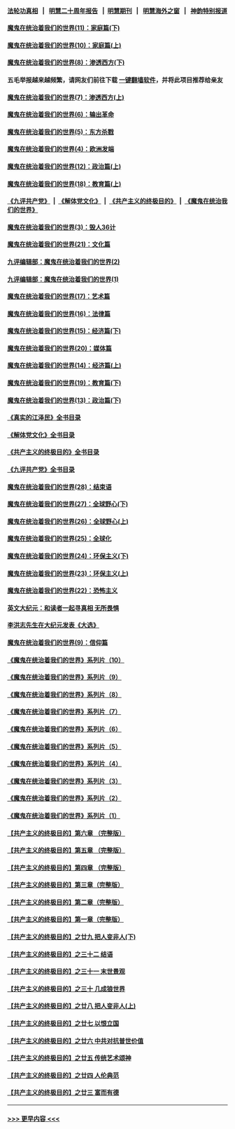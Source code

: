 #### [法轮功真相](https://github.com/gfw-breaker/truth/blob/master/README.md?t=0) &nbsp;&nbsp;|&nbsp;&nbsp; [明慧二十周年报告](https://github.com/gfw-breaker/mh-reports/blob/master/README.md?t=0) &nbsp;&nbsp;|&nbsp;&nbsp;[明慧期刊](https://github.com/gfw-breaker/mh-qikan) &nbsp;&nbsp;|&nbsp;&nbsp; [明慧海外之窗](https://github.com/gfw-breaker/mh-news/blob/master/README.md?t=0) &nbsp;&nbsp;|&nbsp;&nbsp; [神韵特别报道](https://github.com/gfw-breaker/mh-news/blob/master/shenyun.md?t=0)
#### [魔鬼在统治着我们的世界(11)：家庭篇(下)](../pages/nsc422/n10440961.md?t=12052101) 
#### [魔鬼在统治着我们的世界(10)：家庭篇(上)](../pages/nsc422/n10435448.md?t=12052101) 
#### [魔鬼在统治着我们的世界(8)：渗透西方(下)](../pages/nsc422/n10429603.md?t=12052101) 
#### 五毛举报越来越频繁，请网友们前往下载 [一键翻墙软件](https://github.com/gfw-breaker/ssr-accounts)，并将此项目推荐给亲友
#### [魔鬼在统治着我们的世界(7)：渗透西方(上)](../pages/nsc422/n10426013.md?t=12052101) 
#### [魔鬼在统治着我们的世界(6)：输出革命](../pages/nsc422/n10421536.md?t=12052101) 
#### [魔鬼在统治着我们的世界(5)：东方杀戮](../pages/nsc422/n10417707.md?t=12052101) 
#### [魔鬼在统治着我们的世界(4)：欧洲发端](../pages/nsc422/n10414890.md?t=12052101) 
#### [魔鬼在统治着我们的世界(12)：政治篇(上)](../pages/nsc422/n10444576.md?t=12052101) 
#### [魔鬼在统治着我们的世界(18)：教育篇(上)](../pages/nsc422/n10526970.md?t=12052101) 
#### [《九评共产党》](https://github.com/begood0513/9ping.md/blob/master/README.md) &nbsp;|&nbsp; [《解体党文化》](../../../../jtdwh.md/blob/master/README.md)  &nbsp;|&nbsp; [《共产主义的终极目的》](../../../../gczydzjmd.md/blob/master/README.md) &nbsp;|&nbsp; [《魔鬼在统治我们的世界》](../../../../mgztzwmdsj.md/blob/master/README.md) 
#### [魔鬼在统治着我们的世界(3)：毁人36计](../pages/nsc422/n10411583.md?t=12052101) 
#### [魔鬼在统治着我们的世界(21)：文化篇](../pages/nsc422/n10597706.md?t=12052101) 
#### [九评编辑部：魔鬼在统治着我们的世界(2)](../pages/nsc422/n10410036.md?t=12052101) 
#### [九评编辑部：魔鬼在统治着我们的世界(1)](../pages/nsc422/n10406825.md?t=12052101) 
#### [魔鬼在统治着我们的世界(17)：艺术篇](../pages/nsc422/n10499093.md?t=12052101) 
#### [魔鬼在统治着我们的世界(16)：法律篇](../pages/nsc422/n10485969.md?t=12052101) 
#### [魔鬼在统治着我们的世界(15)：经济篇(下)](../pages/nsc422/n10469975.md?t=12052101) 
#### [魔鬼在统治着我们的世界(20)：媒体篇](../pages/nsc422/n10586579.md?t=12052101) 
#### [魔鬼在统治着我们的世界(14)：经济篇(上)](../pages/nsc422/n10457370.md?t=12052101) 
#### [魔鬼在统治着我们的世界(19)：教育篇(下)](../pages/nsc422/n10564808.md?t=12052101) 
#### [魔鬼在统治着我们的世界(13)：政治篇(下)](../pages/nsc422/n10448270.md?t=12052101) 
#### [《真实的江泽民》全书目录](../pages/nsc422/n13721399.md?t=12052101) 
#### [《解体党文化》全书目录](../pages/nsc422/n13721157.md?t=12052101) 
#### [《共产主义的终极目的》全书目录](../pages/nsc422/n13721048.md?t=12052101) 
#### [《九评共产党》全书目录](../pages/nsc422/n13708085.md?t=12052101) 
#### [魔鬼在统治着我们的世界(28)：结束语](../pages/nsc422/n10936246.md?t=12052101) 
#### [魔鬼在统治着我们的世界(27)：全球野心(下)](../pages/nsc422/n10928319.md?t=12052101) 
#### [魔鬼在统治着我们的世界(26)：全球野心(上)](../pages/nsc422/n10900318.md?t=12052101) 
#### [魔鬼在统治着我们的世界(25)：全球化](../pages/nsc422/n10788205.md?t=12052101) 
#### [魔鬼在统治着我们的世界(24)：环保主义(下)](../pages/nsc422/n10695307.md?t=12052101) 
#### [魔鬼在统治着我们的世界(23)：环保主义(上)](../pages/nsc422/n10688613.md?t=12052101) 
#### [魔鬼在统治着我们的世界(22)：恐怖主义](../pages/nsc422/n10614727.md?t=12052101) 
#### [英文大纪元：和读者一起寻真相 无所畏惧](../pages/nsc422/n12542027.md?t=12052101) 
#### [李洪志先生在大纪元发表《大选》](../pages/nsc422/n12534746.md?t=12052101) 
#### [魔鬼在统治着我们的世界(9)：信仰篇](../pages/nsc422/n10432159.md?t=12052101) 
#### [《魔鬼在统治着我们的世界》系列片（10）](../pages/nsc422/n12292670.md?t=12052101) 
#### [《魔鬼在统治着我们的世界》系列片（9）](../pages/nsc422/n12290859.md?t=12052101) 
#### [《魔鬼在统治着我们的世界》系列片（8）](../pages/nsc422/n12287445.md?t=12052101) 
#### [《魔鬼在统治着我们的世界》系列片（7）](../pages/nsc422/n12283425.md?t=12052101) 
#### [《魔鬼在统治着我们的世界》系列片（6）](../pages/nsc422/n12282314.md?t=12052101) 
#### [《魔鬼在统治着我们的世界》系列片（5）](../pages/nsc422/n12281419.md?t=12052101) 
#### [《魔鬼在统治着我们的世界》系列片（4）](../pages/nsc422/n12274024.md?t=12052101) 
#### [《魔鬼在统治着我们的世界》系列片（3）](../pages/nsc422/n12271322.md?t=12052101) 
#### [《魔鬼在统治着我们的世界》系列片（2）](../pages/nsc422/n12269049.md?t=12052101) 
#### [《魔鬼在统治着我们的世界》系列片（1）](../pages/nsc422/n12267575.md?t=12052101) 
#### [【共产主义的终极目的】第六章 （完整版）](../pages/nsc422/n11428913.md?t=12052101) 
#### [【共产主义的终极目的】第五章 （完整版）](../pages/nsc422/n11428912.md?t=12052101) 
#### [【共产主义的终极目的】第四章 （完整版）](../pages/nsc422/n11428907.md?t=12052101) 
#### [【共产主义的终极目的】第三章（完整版）](../pages/nsc422/n11428848.md?t=12052101) 
#### [【共产主义的终极目的】第二章（完整版）](../pages/nsc422/n11428831.md?t=12052101) 
#### [【共产主义的终极目的】第一章（完整版）](../pages/nsc422/n11417651.md?t=12052101) 
#### [【共产主义的终极目的】之廿九 把人变非人(下)](../pages/nsc422/n11344140.md?t=12052101) 
#### [【共产主义的终极目的】之三十二 结语](../pages/nsc422/n11360535.md?t=12052101) 
#### [【共产主义的终极目的】之三十一 末世景观](../pages/nsc422/n11351129.md?t=12052101) 
#### [【共产主义的终极目的】之三十 几成狼世界](../pages/nsc422/n11348280.md?t=12052101) 
#### [【共产主义的终极目的】之廿八 把人变非人(上)](../pages/nsc422/n11340492.md?t=12052101) 
#### [【共产主义的终极目的】之廿七 以恨立国](../pages/nsc422/n11336944.md?t=12052101) 
#### [【共产主义的终极目的】之廿六 中共对抗普世价值](../pages/nsc422/n11324785.md?t=12052101) 
#### [【共产主义的终极目的】之廿五 传统艺术颂神](../pages/nsc422/n11296396.md?t=12052101) 
#### [【共产主义的终极目的】之廿四 人伦典范](../pages/nsc422/n11296397.md?t=12052101) 
#### [【共产主义的终极目的】之廿三 富而有德](../pages/nsc422/n11283598.md?t=12052101) 

----
#### [ >>> 更早内容 <<< ](../indexes/nsc422-earlier.md)
